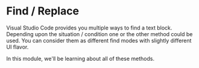Find / Replace
===============

Visual Studio Code provides you multiple ways to find a text block. Depending upon
the situation / condition one or the other method could be used. You can
consider them as different find modes with slightly different UI flavor.

In this module, we'll be learning about all of these methods.
